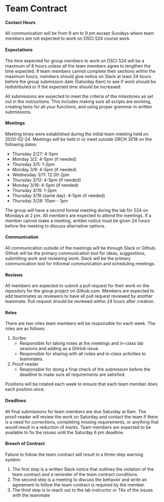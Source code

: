 # Team Contract

#### Contact Hours

All communication will be from 9 am to 9 pm except Sundays where team members are not expected to work on DSCI 524 course work.
​
#### Expectations

The time expected for group members to work on DSCI 524 will be a maximum of 6 hours unless all the team members agree to lengthen the time expected. If team members cannot complete their sections within the maximum hours, members should give notice on Slack at least 24 hours before the group submission date (Saturday 6am) to see if work should be redistributed or if the expected time should be increased.

All submissions are expected to meet the criteria of the milestones as set out in the instructions. This includes making sure all scripts are working, creating tests for all your functions, and using proper grammar in written submissions.
​
#### Meetings

Meeting times were established during the initial team meeting held on 2020-02-24. Meetings will be held in or meet outside ORCH 3018 on the following dates:

- Thursday 2/27: 4-5pm
- Monday 3/2: 4-5pm (if needed)
- Thursday 3/5: 1-2pm
- Monday 3/9: 4-5pm (if needed)
- Wednesday 3/11: 12:30-2pm
- Thursday 3/12: 4-5pm (if needed)
- Monday 3/16: 4-5pm (if needed)
- Thursday 3/19: 1-2pm
- Thursday 3/19 (same day): 4-5pm (if needed)
- Thursday 3/26: 10am - 1pm

The group will have a second formal meeting during the lab for 524 on Mondays at 2 pm. All members are expected to attend the meetings. If a member cannot make a meeting, written notice must be given 24 hours before the meeting to discuss alternative options.
​
#### Communication

All communication outside of the meetings will be through Slack or Github. Github will be the primary communication tool for ideas, suggestions, submitting work and reviewing work. Slack will be the primary communication tool for informal communication and scheduling meetings.
​
#### Reviews

All members are expected to submit a pull request for their work on the repository for the group project on Github.com. Members are expected to add teammates as reviewers to have all pull request reviewed by another teammate. Pull request should be reviewed within 24 hours after creation.
​
#### Roles

There are two roles team members will be responsible for each week. The roles are as follows:
​

1. Scribe:
	- Responsible for taking notes at the meetings and in-class lab sessions and adding as a GitHub issue.
	- Responsible for sharing with all notes and in-class activities to teammates.
​
2. Proof-reader
	- Responsible for doing a final check of the submission before the deadline to make sure all requirements are satisfied.

Positions will be rotated each week to ensure that each team member does each position once.


#### Deadlines

All final submissions for team members are due Saturday at 6am. The proof-reader will review the work on Saturday and contact the team if there is a need for corrections, completing missing requirements, or anything that would result in a reduction of marks. Team members are expected to be available to fix the issues until the Saturday 6 pm deadline.
​
#### Breach of Contract

Failure to follow the team contract will result in a three-step warning system:

1.	The first step is a written Slack notice that outlines the violation of the team contract and a reminder of the team contract conditions.
2.	The second step is a meeting to discuss the behavior and write an agreement to follow the team contract is required by the member.
3.	The third step is to reach out to the lab instructor or TAs of the issues with the teammate
